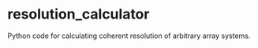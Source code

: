 # resolution_calculator
Python code for calculating coherent resolution of arbitrary array systems.
